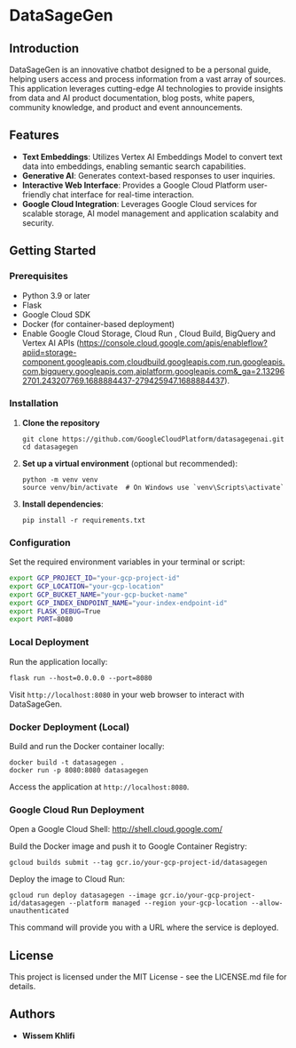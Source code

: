 # DataSageGen

## Introduction
DataSageGen is an innovative chatbot designed to be a personal guide, helping users access and process information from a vast array of sources. This application leverages cutting-edge AI technologies to provide insights from data and AI product documentation, blog posts, white papers, community knowledge, and product and event announcements.

## Features
- **Text Embeddings**: Utilizes Vertex AI Embeddings Model to convert text data into embeddings, enabling semantic search capabilities.
- **Generative AI**: Generates context-based responses to user inquiries.
- **Interactive Web Interface**: Provides a Google Cloud Platform user-friendly chat interface for real-time interaction.
- **Google Cloud Integration**: Leverages Google Cloud services for scalable storage, AI model management and application scalabity and security.

## Getting Started

### Prerequisites
- Python 3.9 or later
- Flask
- Google Cloud SDK
- Docker (for container-based deployment)
- Enable Google Cloud Storage, Cloud Run , Cloud Build, BigQuery and Vertex AI APIs (https://console.cloud.google.com/apis/enableflow?apiid=storage-component.googleapis.com,cloudbuild.googleapis.com,run.googleapis.com,bigquery.googleapis.com,aiplatform.googleapis.com&_ga=2.132962701.243207769.1688884437-279425947.1688884437).

### Installation
1. **Clone the repository**
   ```
   git clone https://github.com/GoogleCloudPlatform/datasagegenai.git
   cd datasagegen
   ```

2. **Set up a virtual environment** (optional but recommended):
   ```
   python -m venv venv
   source venv/bin/activate  # On Windows use `venv\Scripts\activate`
   ```

3. **Install dependencies**:
   ```
   pip install -r requirements.txt
   ```

### Configuration
Set the required environment variables in your terminal or script:

```bash
export GCP_PROJECT_ID="your-gcp-project-id"
export GCP_LOCATION="your-gcp-location"
export GCP_BUCKET_NAME="your-gcp-bucket-name"
export GCP_INDEX_ENDPOINT_NAME="your-index-endpoint-id"
export FLASK_DEBUG=True
export PORT=8080
```

### Local Deployment
Run the application locally:
```
flask run --host=0.0.0.0 --port=8080
```
Visit `http://localhost:8080` in your web browser to interact with DataSageGen.

### Docker Deployment (Local)
Build and run the Docker container locally:
```
docker build -t datasagegen .
docker run -p 8080:8080 datasagegen
```
Access the application at `http://localhost:8080`.

### Google Cloud Run Deployment

Open a Google Cloud Shell: http://shell.cloud.google.com/

Build the Docker image and push it to Google Container Registry:
```
gcloud builds submit --tag gcr.io/your-gcp-project-id/datasagegen
```
Deploy the image to Cloud Run:
```
gcloud run deploy datasagegen --image gcr.io/your-gcp-project-id/datasagegen --platform managed --region your-gcp-location --allow-unauthenticated
```
This command will provide you with a URL where the service is deployed.

 

## License
This project is licensed under the MIT License - see the LICENSE.md file for details.

## Authors
- **Wissem Khlifi** 
